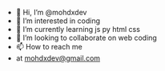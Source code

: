 - 👋 Hi, I’m @mohdxdev
- 👀 I’m interested in coding
- 🌱 I’m currently learning js py html css
- 💞️ I’m looking to collaborate on web coding
- 📫 How to reach me
- at mohdxdev@gmail.com 

<!---
mohdxdev/mohdxdev is a ✨ special ✨ repository because its `README.md` (this file) appears on your GitHub profile.
You can click the Preview link to take a look at your changes.
--->
